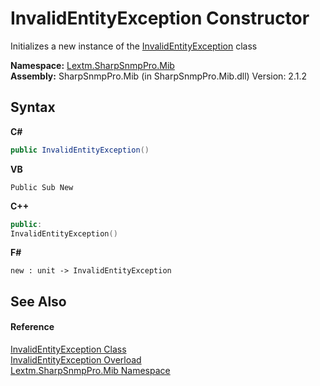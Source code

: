 # InvalidEntityException Constructor 
 

Initializes a new instance of the <a href="T_Lextm_SharpSnmpPro_Mib_InvalidEntityException">InvalidEntityException</a> class

**Namespace:**&nbsp;<a href="N_Lextm_SharpSnmpPro_Mib">Lextm.SharpSnmpPro.Mib</a><br />**Assembly:**&nbsp;SharpSnmpPro.Mib (in SharpSnmpPro.Mib.dll) Version: 2.1.2

## Syntax

**C#**<br />
``` C#
public InvalidEntityException()
```

**VB**<br />
``` VB
Public Sub New
```

**C++**<br />
``` C++
public:
InvalidEntityException()
```

**F#**<br />
``` F#
new : unit -> InvalidEntityException
```


## See Also


#### Reference
<a href="T_Lextm_SharpSnmpPro_Mib_InvalidEntityException">InvalidEntityException Class</a><br /><a href="Overload_Lextm_SharpSnmpPro_Mib_InvalidEntityException__ctor">InvalidEntityException Overload</a><br /><a href="N_Lextm_SharpSnmpPro_Mib">Lextm.SharpSnmpPro.Mib Namespace</a><br />